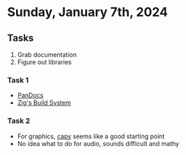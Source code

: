 # Sunday, January 7th, 2024

## Tasks

1. Grab documentation
2. Figure out libraries

### Task 1
  - [PanDocs](https://gbdev.io/pandocs/)
  - [Zig's Build System](https://ziglang.org/learn/build-system/)

### Task 2
  - For graphics, [capy](https://capy-ui.org) seems like a good starting point
  - No idea what to do for audio, sounds difficult and mathy
